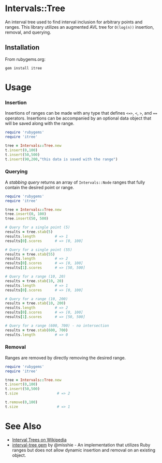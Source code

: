 # Intervals::Tree

An interval tree used to find interval inclusion for arbitrary points and ranges. This library utilizes an augmented AVL tree for `O(log(n))` insertion, removal, and querying.

## Installation

From rubygems.org:

```
gem install itree
```

# Usage

### Insertion

Insertions of ranges can be made with any type that defines `<=>`, `<`, `>`, and `==` operators. Insertions can be accompanied by an optional data object that will be saved along with the range.

```ruby
require 'rubygems'
require 'itree'

tree = Intervals::Tree.new
t.insert(0,100)
t.insert(50,500)
t.insert(90,200,"this data is saved with the range")
```

### Querying

A *stabbing query* returns an array of `Intervals::Node` ranges that fully contain the desired point or range.

```ruby
require 'rubygems'
require 'itree'

tree = Intervals::Tree.new
tree.insert(0, 100)
tree.insert(50, 500)

# Query for a single point (5)
results = tree.stab(5)
results.length         # => 1
results[0].scores      # => [0, 100]

# Query for a single point (55)
results = tree.stab(55)
results.length         # => 2
results[0].scores      # => [0, 100]
results[1].scores      # => [50, 500]

# Query for a range (10, 20)
results = tree.stab(10, 20)
results.length         # => 1
results[0].scores      # => [0, 100]

# Query for a range (10, 200)
results = tree.stab(10, 200)
results.length         # => 2
results[0].scores      # => [0, 100]
results[1].scores      # => [50, 500]

# Query for a range (600, 700) - no intersection
results = tree.stab(600, 700)
results.length         # => 0
```

### Removal

Ranges are removed by directly removing the desired range.

```ruby
require 'rubygems'
require 'itree'

tree = Intervals::Tree.new
t.insert(0,100)
t.insert(50,500)
t.size                  # => 2

t.remove(0,100)
t.size                  # => 1
```

# See Also
* [Interval Trees on Wikipedia](http://en.wikipedia.org/wiki/Interval_tree)
* [interval-tree gem](https://github.com/misshie/interval-tree) by @misshie - An implementation that utilizes Ruby ranges but does not allow dynamic insertion and removal on an existing object.

